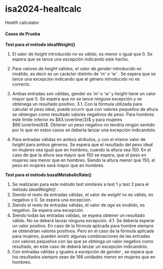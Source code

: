 # isa2024-healtcalc
Health calculator

#### Casos de Prueba
**Test para el método idealWeight()**
1. El valor de _height_ introducido no es válido, es menor o igual que 0. Se espera que se lance una excepción indicando este hecho.
2. Para valores de _height_ válidos, el valor de _gender_ introducido es inválido, es decir es un carácter distinto de _'m'_  o  _'w'_ . Se espera que se lance una excepción indicando que el género introducido no es correcto.
3. Ambas entradas son válidas, gender es  _'m'_  o  _'w'_  y  _height_  tiene un valor mayor que 0. Se espera que no se lance ninguna excepción y se obtenega un resultado positivo.
    3.1. Con la fórmula utilizada para calcular el peso ideal, puede ocurrir que con valores pequeños de altura se obtengan como resultado valores negativos de peso. Para hombres este límite inferior es $83.\overline{3}$ y para mujeres $66.\overline{6}$. Obtener un peso negativo no tendría ningún sentido por lo que en estos casos se debería lanzar una excepción indicandolo.

4. Para entradas válidas en ambos atributos, y con el mismo valor de  _height_ para ambos géneros. Se espera que el resultado del peso ideal en mujeres sea igual que en  hombres, cuando la altura sea 150. En el caso de que la altura sea mayor que 150 se espera, que el peso en mujeres sea menor que en hombres. Siendo la altura menor que 150, el peso en mujeres será mayor que en hombres. 


**Test para el método basalMetabolicRate()**
1. Se realizaran para este método test similares a test 1 y test 2 para el método  _idealWeight()_ . 
2. Siendo el resto de entradas válidas, el valor de  _weight_  no es válido, es negativo o 0. Se espera una excepción.
3. Siendo el resto de entradas válidas, el valor de  _age_  es inválido, es negativo. Se espera una excepción. 
4. Siendo todas las entradas válidas, se espera obtener un resultado válido. No se deberá lanzar ninguna excepción. 
    4.1. Se debería esperar un valor positivo. En caso de la fórmula aplicada para hombre siempre se obtendrían valores positivos. Pero en el caso de la fórmula aplicada para mujeres, pueden existir algunas combinaciones de las entradas con valores pequeños con las que se obtenga un valor negativo como resultado, en este caso de deberá lanzar un excepción indicandolo.
5. Con entradas válidas y iguales a excepción de  _gender_ , se espera que los resultados siempre sean de 166 unidades menor en mujeres que en hombres.